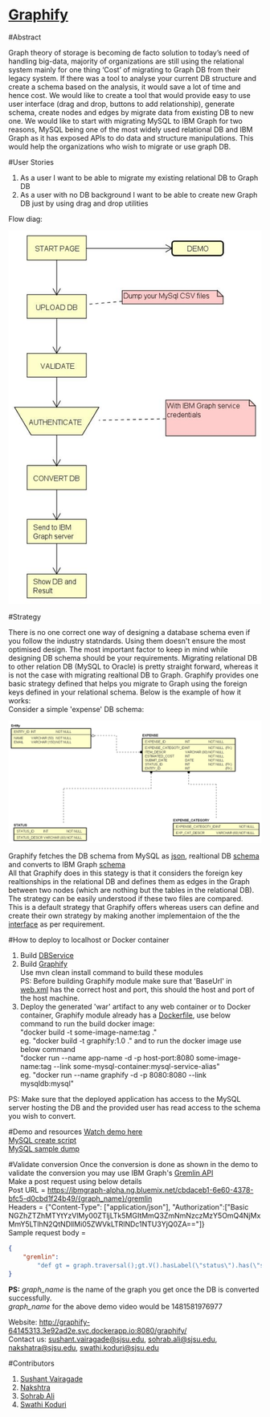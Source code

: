 # [Graphify](http://graphify-64145313.3e92ad2e.svc.dockerapp.io:8080/graphify/)

#Abstract

Graph theory of storage is becoming de facto solution to today’s need of handling big-data, majority of organizations are still using the relational system mainly for one thing ‘Cost’ of migrating to Graph DB from their legacy system. If there was a tool to analyse your current DB structure and create a schema based on the analysis, it would save a lot of time and hence cost. We would like to create a tool that would provide easy to use user interface (drag and drop, buttons to add relationship), generate schema, create nodes and edges by migrate data from existing DB to new one. We would like to start with migrating MySQL to IBM Graph for two reasons, MySQL being one of the most widely used relational DB and IBM Graph as it has exposed APIs to do data and structure manipulations. This would help the organizations who wish to migrate or use graph DB.

#User Stories

1. As a user I want to be able to migrate my existing relational DB to Graph DB
2. As a user with no DB background I want to be able to create new Graph DB just by using drag and drop utilities

Flow diag:

![Version 2](https://github.com/SJSU272Lab/Fall16-Team12/blob/master/docs/flow_diag_v2.jpg)


#Strategy

There is no one correct one way of designing a database schema even if you follow the industry statndards. Using them doesn't ensure the most optimised design. The most important factor to keep in mind while designing DB schema should be your requirements.
Migrating relational DB to other relation DB (MySQL to Oracle) is pretty straight forward, whereas it is not the case with migrating realtional DB to Graph. Graphify provides one basic strategy defined that helps you migrate to Graph using the foreign keys defined in your relational schema. Below is the example of how it works:<br />
Consider a simple 'expense' DB schema:

![ER Diag](https://github.com/SJSU272Lab/Fall16-Team12/blob/master/docs/ER_Diagram.png)



Graphify fetches the DB schema from MySQL as [json](https://github.com/SJSU272Lab/Fall16-Team12/blob/master/docs/MySql.json), realtional DB [schema](https://github.com/SJSU272Lab/Fall16-Team12/blob/master/docs/create.sql) and converts to IBM Graph [schema](https://github.com/SJSU272Lab/Fall16-Team12/blob/master/docs/graphSchema.json)<br />
All that Graphify does in this stategy is that it considers the foreign key realtionships in the relational DB and defines them as edges in the Graph between two nodes (which are nothing but the tables in the relational DB). The strategy can be easily understood if these two files are compared. <br />
This is a default strategy that Graphify offers whereas users can define and create their own strategy by making another implementaion of the the [interface](https://github.com/SJSU272Lab/Fall16-Team12/blob/master/DBService/src/main/java/com/graphify/db/rule/engine/Strategy.java) as per requirement. 
 
#How to deploy to localhost or Docker container
1. Build [DBService](https://github.com/SJSU272Lab/Fall16-Team12/tree/master/DBService)
2. Build [Graphify](https://github.com/SJSU272Lab/Fall16-Team12/tree/master/Graphify)<br />
   Use mvn clean install command to build these modules<br />
   PS: Before building Graphify module make sure that 'BaseUrl' in [web.xml](https://github.com/SJSU272Lab/Fall16-Team12/blob/master/Graphify/webcontent/WEB-INF/web.xml) has the correct host and port, this should the host and port of the host machine.
3. Deploy the generated 'war' artifact to any web container or to Docker container, Graphify module already has a [Dockerfile](https://github.com/SJSU272Lab/Fall16-Team12/blob/master/Graphify/Dockerfile), use below command to run the build docker image: <br />
   "docker build -t some-image-name:tag ." <br />
   eg. "docker build -t graphify:1.0 ."
   and to run the docker image use below command <br />
   "docker run --name app-name -d -p host-port:8080 some-image-name:tag --link some-mysql-container:mysql-service-alias" <br />
   eg. "docker run --name graphify -d -p 8080:8080  --link mysqldb:mysql"
 

PS: Make sure that the deployed application has access to the MySQL server hosting the DB and the provided user has read access to the schema you wish to convert.


#Demo and resources
[Watch demo here](https://youtu.be/PvrVJRi689w) <br />
[MySQL create script](https://github.com/SJSU272Lab/Fall16-Team12/blob/master/docs/create.sql) <br />
[MySQL sample dump](https://github.com/SJSU272Lab/Fall16-Team12/blob/master/docs/entity.zip) <br />

#Validate conversion
Once the conversion is done as shown in the demo to validate the conversion you may use IBM Graph's [Gremlin API](https://ibm-graph-docs.ng.bluemix.net/api.html#gremlin-apis) <br />
Make a post request using below details <br/>
Post URL = https://ibmgraph-alpha.ng.bluemix.net/cbdaceb1-6e60-4378-bfc5-d0cbd1f24b49/{graph_name}/gremlin <br />
Headers = {"Content-Type": ["application/json"], "Authorization":["Basic NGZhZTZhMTYtYzVlMy00ZTljLTk5MGItMmQ3ZmNmNzczMzY5OmQ4NjMxMmY5LTlhN2QtNDllMi05ZWVkLTRlNDc1NTU3YjQ0ZA=="]} <br />
Sample request body = 
```json
{
    "gremlin":
        "def gt = graph.traversal();gt.V().hasLabel(\"status\").has(\"status_id\", \"1\").inE(\"refers_status\").outV().path();"
}
```

__PS:__ _graph_name_ is the name of the graph you get once the DB is converted successfully.  <br />
_graph_name_ for the above demo video would be 1481581976977 <br />


Website: http://graphify-64145313.3e92ad2e.svc.dockerapp.io:8080/graphify/ <br />
Contact us: sushant.vairagade@sjsu.edu, sohrab.ali@sjsu.edu, nakshatra@sjsu.edu, swathi.koduri@sjsu.edu


#Contributors
1. [Sushant Vairagade](https://github.com/sjsu-sushant)
2. [Nakshtra](https://github.com/nakshatra04)
3. [Sohrab Ali](https://github.com/ali-sohrab)
4. [Swathi Koduri](https://github.com/SwathiKoduri)
